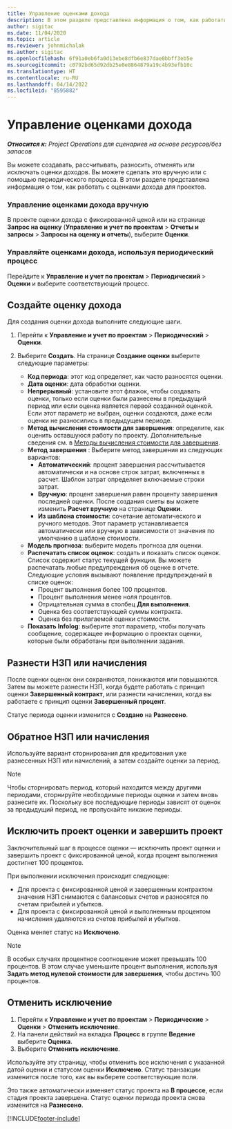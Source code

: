 ```yaml
---
title: Управление оценками дохода
description: В этом разделе представлена информация о том, как работать с оценками дохода для проектов.
author: sigitac
ms.date: 11/04/2020
ms.topic: article
ms.reviewer: johnmichalak
ms.author: sigitac
ms.openlocfilehash: 6f91a0eb6fa0d13ebe8dfb6e837dae0bbff3eb5e
ms.sourcegitcommit: c0792bd65d92db25e0e8864879a19c4b93efb10c
ms.translationtype: HT
ms.contentlocale: ru-RU
ms.lasthandoff: 04/14/2022
ms.locfileid: "8595882"
---
```

# <a name="manage-revenue-estimates"></a>Управление оценками дохода

_**Относится к:** Project Operations для сценариев на основе ресурсов/без запасов_

Вы можете создавать, рассчитывать, разносить, отменять или исключать оценки доходов. Вы можете сделать это вручную или с помощью периодического процесса. В этом разделе представлена информация о том, как работать с оценками дохода для проектов.

### <a name="manage-revenue-estimates-manually"></a>Управление оценками дохода вручную

В проекте оценки дохода с фиксированной ценой или на странице **Запрос на оценку** (**Управление и учет по проектам** > **Отчеты и запросы** > **Запросы на оценку и отчеты**), выберите **Оценки**.

### <a name="manage-revenue-estimates-using-a-periodic-process"></a>Управляйте оценками дохода, используя периодический процесс

Перейдите к **Управление и учет по проектам** > **Периодический** > **Оценки** и выберите соответствующий процесс.

## <a name="create-a-revenue-estimate"></a>Создайте оценку дохода

Для создания оценки дохода выполните следующие шаги. 

1. Перейти к **Управление и учет по проектам** > **Периодический** > **Оценки**.
2. Выберите **Создать**. На странице **Создание оценки** выберите следующие параметры:

   - **Код периода**: этот код определяет, как часто разносятся оценки.
   - **Дата оценки**: дата обработки оценки.
   - **Непрерывный**: установите этот флажок, чтобы создавать оценки, только если оценки были разнесены в предыдущий период или если оценка является первой созданной оценкой. Если этот параметр не выбран, оценки создаются, даже если оценки не разносились в предыдущем периоде.
   - **Метод вычисления стоимости для завершения**: определите, как оценить оставшуюся работу по проекту. Дополнительные сведения см. в [Методы вычисления стоимости для завершения](cost-complete-methods.md).
   - **Метод завершения** : Выберите метод завершения из следующих вариантов:
     - **Автоматический**: процент завершения рассчитывается автоматически и на основе строк затрат, включенных в расчет. Шаблон затрат определяет включаемые строки затрат.
     - **Вручную**: процент завершения равен проценту завершения последней оценки. После создания сметы вы можете изменить **Расчет вручную** на странице **Оценки**.
     - **Из шаблона стоимости**: сочетание автоматического и ручного методов. Этот параметр устанавливается автоматически или вручную в зависимости от значения по умолчанию в шаблоне стоимости.
   - **Модель прогноза**: выберите модель прогноза для оценки.
   - **Распечатать список оценок**: создать и показать список оценок. Список содержит статус текущей функции. Вы можете распечатать любые предупреждения об оценке в отчете. Следующие условия вызывают появление предупреждений в списке оценок:
     - Процент выполнения более 100 процентов.
     - Процент выполнения менее ноля процентов.
     - Отрицательная сумма в столбец **Для выполнения**.
     - Оценка без соответствующей суммы контракта.
     - Оценка без прилагаемой оценки стоимости.
   - **Показать Infolog**: выберите этот параметр, чтобы получать сообщение, содержащее информацию о проектах оценки, которые были обработаны при выполнении задания.


## <a name="post-wip-or-accruals"></a>Разнести НЗП или начисления

После оценки оценок они сохраняются, понижаются или повышаются. Затем вы можете разнести НЗП, когда будете работать с принцип оценки **Завершенный контракт**, или разнести начисления, когда вы работаете с принцип оценки **Завершенный процент**.
  
Статус периода оценки изменится с **Создано** на **Разнесено**.

## <a name="reverse-wip-or-accruals"></a>Обратное НЗП или начисления

Используйте вариант сторнирования для кредитования уже разнесенных НЗП или начислений, а затем создайте оценки за период.

> [!NOTE]
> Чтобы сторнировать период, который находится между другими периодами, сторнируйте необходимые периоды оценки и затем вновь разнесите их. Поскольку все последующие периоды зависят от оценок за предыдущий период, не пропускайте никакие периоды.

## <a name="eliminate-the-estimate-project-and-finish-the-project"></a>Исключить проект оценки и завершить проект

Заключительный шаг в процессе оценки — исключить проект оценки и завершить проект с фиксированной ценой, когда процент выполнения достигнет 100 процентов.

При выполнении исключения происходит следующее:

- Для проекта с фиксированной ценой и завершенным контрактом значения НЗП снимаются с балансовых счетов и разносятся по счетам прибылей и убытков.
- Для проекта с фиксированной ценой и выполненным процентом начисления удаляются из счетов прибылей и убытков.

Оценка меняет статус на **Исключено**.

> [!NOTE]
> В особых случаях процентное соотношение может превышать 100 процентов. В этом случае уменьшите процент выполнения, используя **Задать метод нулевой стоимости для завершения**, чтобы достичь 100 процентов.

## <a name="reverse-elimination"></a>Отменить исключение

1. Перейти к **Управление и учет по проектам** > **Периодические** > **Оценки** > **Отменить исключение**. 
2. На панели действий на вкладка **Процесс** в группе **Ведение** выберите **Оценка**. 
3. Выберите **Отменить исключение**.

Используйте эту страницу, чтобы отменить все исключения с указанной датой оценки и статусом оценки **Исключено**. Статус транзакции изменится после того, как вы выберете соответствующие поля.

Это также автоматически изменяет статус проекта на **В процессе**, если стадия проекта завершена. Статус оценки периода проекта снова изменится на **Разнесено**.


[!INCLUDE[footer-include](../includes/footer-banner.md)]